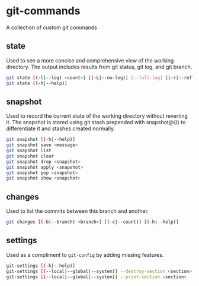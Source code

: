 # git-commands

A collection of custom git commands

## state

Used to see a more concise and comprehensive view of the working directory. The output includes results from git status, git log, and git branch.

```bash
git state [(-l|--log) <count>] [(-L|--no-log)] [--full-log] [(-r|--reflog) <count>] [(-R|--no-reflog)] [--full-reflog] [(-s|--status)] [(-S|--no-status)] [(-b|--branches)] [(-B|--no-branches)] [(-t|--stashes)] [(-T|--no-stashes)] [(-e|--show-empty)] [(-E|--no-show-empty)] [(-c|--color)] [(-C|--no-color)] [(-p|--pretty)]
git state [(-h|--help)]
```

## snapshot

Used to record the current state of the working directory without reverting it. The snapshot is stored using git stash prepended with snapshot@{i} to differentiate it and stashes created normally.

```bash
git snapshot [(-h|--help)]
git snapshot save <message>
git snapshot list
git snapshot clear
git snapshot drop <snapshot>
git snapshot apply <snapshot>
git snapshot pop <snapshot>
git snapshot show <snapshot>
```

## changes

Used to list the commits between this branch and another.

```bash
git changes [(-b|--branch) <branch>] [(-c|--count)] [(-h|--help)]
```

## settings

Used as a compliment to `git-config` by adding missing features.

```bash
git-settings [(-h|--help)]  
git-settings [(--local|--global|--system)] --destroy-section <section>  
git-settings [(--local|--global|--system)] --print-section <section>
```
